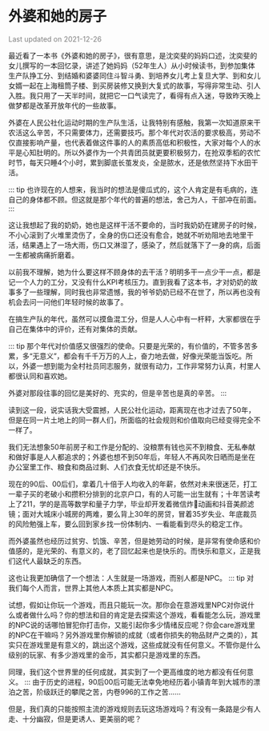 # 外婆和她的房子

<font color=gray>Last updated on 2021-12-26</font>

最近看了一本书《外婆和她的房子》，很有意思，是沈奕斐的妈妈口述，沈奕斐的女儿撰写的一本回忆录，讲述了她妈妈（52年生人）从小时候读书，到参加集体生产队挣工分、到结婚和婆婆同住斗智斗勇、到培养女儿考上复旦大学、到和女儿女婿一起在上海租筒子楼、到买房装修又换到大复式的故事，写得非常生动、引人入胜。我只用了一天半时间，就把它一口气读完了，看得有点入迷，导致昨天晚上做梦都是改革开放年代的一些故事。

外婆在人民公社化运动时期的生产队生活，让我特别有感触，我第一次知道原来干农活这么辛苦，不只需要体力，还需要技巧。那个年代对农活的要求极高，劳动不仅直接影响产量，也代表着做这件事的人的素质高低和积极性，大家对每个人的水平是心知肚明的。所以外婆作为一个共青团员就更要积极努力，在抢双季稻的农忙时节，每天只睡4个小时，累到脚底长茧发炎，全是脓水，还是依然坚持下水田干活。

::: tip
也许现在的人想来，我当时的想法是傻瓜式的，这个人肯定是有毛病的，连自己的身体都不顾。但这就是那个年代的普遍的想法，舍己为人，干部冲在前面。
:::

这让我想起了我的奶奶，她也是这样干活不要命的，当时我奶奶在建房子的时候，不小心滚到了火堆里烫伤了，全身的伤口还没有愈合，她就不听劝阻地去地里干活，结果遇上了一场大雨，伤口又淋湿了，感染了，然后就落下了一身的病，后面一生都被病痛折磨着。

以前我不理解，她为什么要这样不顾身体的去干活？明明多干一点少干一点，都是记一个人力的工分，又没有什么KPI考核压力。直到我看了这本书，才对奶奶的故事多了一些理解，同时我也非常遗憾，我的爷爷奶奶已经不在世了，所以再也没有机会去问一问他们年轻时候的故事了。

在搞生产队的年代，虽然可以摸鱼混工分，但是人人心中有一杆秤，大家都很在乎自己在集体中的评价，还有对集体的贡献。

::: tip
那个年代对价值感又很强烈的使命。只要是光荣的，有价值的，不管多苦多累，多“无意义”，都会有千千万万的人上，奋力地去做，好像光荣能当饭吃。所以，外婆一想到能为全村社员同志服务，就很有动力，工作非常努力认真，村里人都很认同和喜欢她。

外婆对那段往事的回忆是美好的、充实的，但是辛苦也是真的辛苦。
:::

读到这一段，说实话我大受震撼，人民公社化运动，距离现在也才过去了50年，但是在同一片土地上的同一群人们，所面临的社会规则和价值取向已经变得完全不一样了。

我们无法想象50年前房子和工作是分配的、没粮票有钱也买不到粮食、无私奉献和做好事是人人都追求的；外婆也想不到50年后，年轻人不再风吹日晒而是坐在办公室里工作、粮食和商品过剩、人们衣食无忧却还是不快乐。

现在的90后、00后们，拿着几十倍于人均收入的年薪，依然对未来很迷茫，打工一辈子买的老破小和攒积分排到的北京户口，有的人可能一出生就有；十年苦读考上了211，学的是高等数学和量子力学，毕业却开发着微信炸💩动画和抖音美颜滤镜；面对大城床小城房的两难，要么背上30年的房贷，冒着35岁失业、年底裁员的风险勉强上车，要么回到家乡找一份体制内、一看能看到尽头的稳定工作。

而外婆虽然也经历过贫穷、饥饿、辛苦，但是她劳动的时候，是非常有使命感和价值感的，是光荣的、有意义的，老了回忆起来也是快乐的。而快乐和意义，正是我们这代人最缺乏的东西。

这也让我更加确信了一个想法：人生就是一场游戏，而别人都是NPC。
::: tip
对我们每个人而言，世界上其他人本质上其实都是NPC。

试想，假如让你玩一个游戏，而且只能玩一次。那你会在意游戏里NPC对你说什么或者做什么吗？你的想法和目的肯定是去探索这个游戏，看看能怎么玩，游戏里的NPC说的话哪怕冒犯你打击你，又能引起你多少情绪反应呢？你会care游戏里的NPC在干嘛吗？另外游戏里你解锁的成就（或者你损失的物品财产之类的），其实只在游戏里是有意义的，跳出这个游戏，这些成就没有任何意义。不管你是什么级别的玩家、有多少游戏里的金币，其实都只是游戏里的东西。

同理，我们这个世界里的任何成就，其实到了一个更高维度的地方都没有任何意义。
:::
由于历史的进程，90后00后可能无法幸免地经历着小镇青年到大城市的漂泊之苦，阶级跃迁的攀爬之苦，内卷996的工作之苦……

但是，我们真的只能按照主流的游戏规则去玩这场游戏吗？有没有一条路是少有人走、十分幽寂，但是更诱人、更美丽的呢？